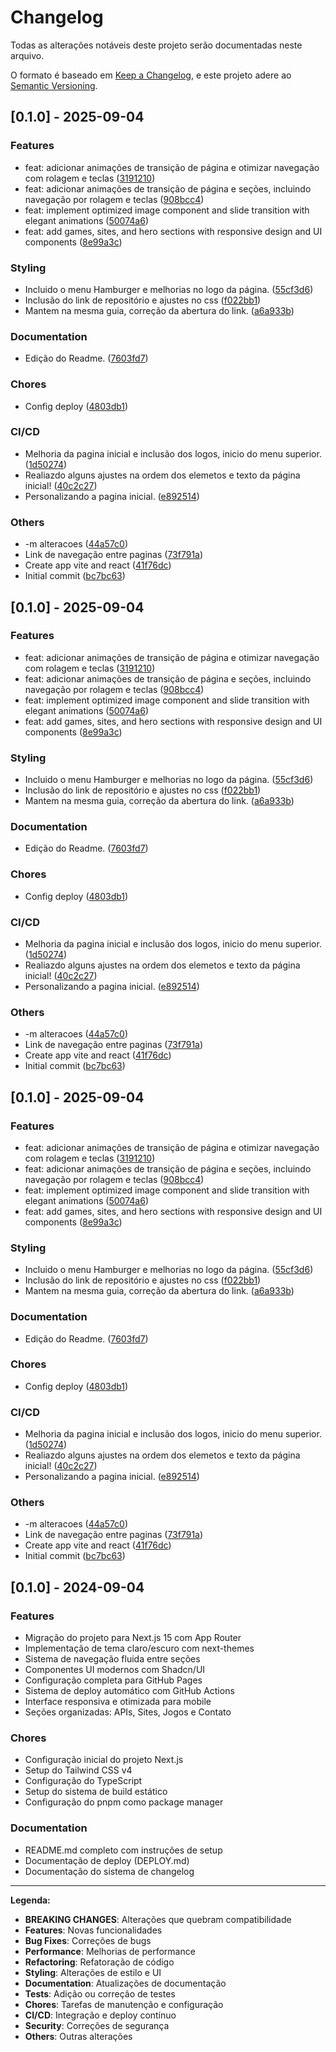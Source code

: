 # Changelog

Todas as alterações notáveis deste projeto serão documentadas neste arquivo.

O formato é baseado em [Keep a Changelog](https://keepachangelog.com/pt-BR/1.0.0/),
e este projeto adere ao [Semantic Versioning](https://semver.org/spec/v2.0.0.html).

## [0.1.0] - 2025-09-04

### Features

- feat: adicionar animações de transição de página e otimizar navegação com rolagem e teclas ([3191210](https://github.com/RogerioCordeiro/rogeriocordeiro.github.io/commit/3191210))
- feat: adicionar animações de transição de página e seções, incluindo navegação por rolagem e teclas ([908bcc4](https://github.com/RogerioCordeiro/rogeriocordeiro.github.io/commit/908bcc4))
- feat: implement optimized image component and slide transition with elegant animations ([50074a6](https://github.com/RogerioCordeiro/rogeriocordeiro.github.io/commit/50074a6))
- feat: add games, sites, and hero sections with responsive design and UI components ([8e99a3c](https://github.com/RogerioCordeiro/rogeriocordeiro.github.io/commit/8e99a3c))

### Styling

- Incluido o menu Hamburger e melhorias no logo da página. ([55cf3d6](https://github.com/RogerioCordeiro/rogeriocordeiro.github.io/commit/55cf3d6))
- Inclusão do link de repositório e ajustes no css ([f022bb1](https://github.com/RogerioCordeiro/rogeriocordeiro.github.io/commit/f022bb1))
- Mantem na mesma guia, correção da abertura do link. ([a6a933b](https://github.com/RogerioCordeiro/rogeriocordeiro.github.io/commit/a6a933b))

### Documentation

- Edição do Readme. ([7603fd7](https://github.com/RogerioCordeiro/rogeriocordeiro.github.io/commit/7603fd7))

### Chores

- Config deploy ([4803db1](https://github.com/RogerioCordeiro/rogeriocordeiro.github.io/commit/4803db1))

### CI/CD

- Melhoria da pagina inicial e inclusão dos logos, inicio do menu superior. ([1d50274](https://github.com/RogerioCordeiro/rogeriocordeiro.github.io/commit/1d50274))
- Realiazdo alguns ajustes na ordem dos elemetos e texto da página inicial! ([40c2c27](https://github.com/RogerioCordeiro/rogeriocordeiro.github.io/commit/40c2c27))
- Personalizando a pagina inicial. ([e892514](https://github.com/RogerioCordeiro/rogeriocordeiro.github.io/commit/e892514))

### Others

- -m alteracoes ([44a57c0](https://github.com/RogerioCordeiro/rogeriocordeiro.github.io/commit/44a57c0))
- Link de navegação entre paginas ([73f791a](https://github.com/RogerioCordeiro/rogeriocordeiro.github.io/commit/73f791a))
- Create app vite and react ([41f76dc](https://github.com/RogerioCordeiro/rogeriocordeiro.github.io/commit/41f76dc))
- Initial commit ([bc7bc63](https://github.com/RogerioCordeiro/rogeriocordeiro.github.io/commit/bc7bc63))

## [0.1.0] - 2025-09-04

### Features

- feat: adicionar animações de transição de página e otimizar navegação com rolagem e teclas ([3191210](https://github.com/RogerioCordeiro/rogeriocordeiro.github.io/commit/3191210))
- feat: adicionar animações de transição de página e seções, incluindo navegação por rolagem e teclas ([908bcc4](https://github.com/RogerioCordeiro/rogeriocordeiro.github.io/commit/908bcc4))
- feat: implement optimized image component and slide transition with elegant animations ([50074a6](https://github.com/RogerioCordeiro/rogeriocordeiro.github.io/commit/50074a6))
- feat: add games, sites, and hero sections with responsive design and UI components ([8e99a3c](https://github.com/RogerioCordeiro/rogeriocordeiro.github.io/commit/8e99a3c))

### Styling

- Incluido o menu Hamburger e melhorias no logo da página. ([55cf3d6](https://github.com/RogerioCordeiro/rogeriocordeiro.github.io/commit/55cf3d6))
- Inclusão do link de repositório e ajustes no css ([f022bb1](https://github.com/RogerioCordeiro/rogeriocordeiro.github.io/commit/f022bb1))
- Mantem na mesma guia, correção da abertura do link. ([a6a933b](https://github.com/RogerioCordeiro/rogeriocordeiro.github.io/commit/a6a933b))

### Documentation

- Edição do Readme. ([7603fd7](https://github.com/RogerioCordeiro/rogeriocordeiro.github.io/commit/7603fd7))

### Chores

- Config deploy ([4803db1](https://github.com/RogerioCordeiro/rogeriocordeiro.github.io/commit/4803db1))

### CI/CD

- Melhoria da pagina inicial e inclusão dos logos, inicio do menu superior. ([1d50274](https://github.com/RogerioCordeiro/rogeriocordeiro.github.io/commit/1d50274))
- Realiazdo alguns ajustes na ordem dos elemetos e texto da página inicial! ([40c2c27](https://github.com/RogerioCordeiro/rogeriocordeiro.github.io/commit/40c2c27))
- Personalizando a pagina inicial. ([e892514](https://github.com/RogerioCordeiro/rogeriocordeiro.github.io/commit/e892514))

### Others

- -m alteracoes ([44a57c0](https://github.com/RogerioCordeiro/rogeriocordeiro.github.io/commit/44a57c0))
- Link de navegação entre paginas ([73f791a](https://github.com/RogerioCordeiro/rogeriocordeiro.github.io/commit/73f791a))
- Create app vite and react ([41f76dc](https://github.com/RogerioCordeiro/rogeriocordeiro.github.io/commit/41f76dc))
- Initial commit ([bc7bc63](https://github.com/RogerioCordeiro/rogeriocordeiro.github.io/commit/bc7bc63))

## [0.1.0] - 2025-09-04

### Features

- feat: adicionar animações de transição de página e otimizar navegação com rolagem e teclas ([3191210](https://github.com/RogerioCordeiro/rogeriocordeiro.github.io/commit/3191210))
- feat: adicionar animações de transição de página e seções, incluindo navegação por rolagem e teclas ([908bcc4](https://github.com/RogerioCordeiro/rogeriocordeiro.github.io/commit/908bcc4))
- feat: implement optimized image component and slide transition with elegant animations ([50074a6](https://github.com/RogerioCordeiro/rogeriocordeiro.github.io/commit/50074a6))
- feat: add games, sites, and hero sections with responsive design and UI components ([8e99a3c](https://github.com/RogerioCordeiro/rogeriocordeiro.github.io/commit/8e99a3c))

### Styling

- Incluido o menu Hamburger e melhorias no logo da página. ([55cf3d6](https://github.com/RogerioCordeiro/rogeriocordeiro.github.io/commit/55cf3d6))
- Inclusão do link de repositório e ajustes no css ([f022bb1](https://github.com/RogerioCordeiro/rogeriocordeiro.github.io/commit/f022bb1))
- Mantem na mesma guia, correção da abertura do link. ([a6a933b](https://github.com/RogerioCordeiro/rogeriocordeiro.github.io/commit/a6a933b))

### Documentation

- Edição do Readme. ([7603fd7](https://github.com/RogerioCordeiro/rogeriocordeiro.github.io/commit/7603fd7))

### Chores

- Config deploy ([4803db1](https://github.com/RogerioCordeiro/rogeriocordeiro.github.io/commit/4803db1))

### CI/CD

- Melhoria da pagina inicial e inclusão dos logos, inicio do menu superior. ([1d50274](https://github.com/RogerioCordeiro/rogeriocordeiro.github.io/commit/1d50274))
- Realiazdo alguns ajustes na ordem dos elemetos e texto da página inicial! ([40c2c27](https://github.com/RogerioCordeiro/rogeriocordeiro.github.io/commit/40c2c27))
- Personalizando a pagina inicial. ([e892514](https://github.com/RogerioCordeiro/rogeriocordeiro.github.io/commit/e892514))

### Others

- -m alteracoes ([44a57c0](https://github.com/RogerioCordeiro/rogeriocordeiro.github.io/commit/44a57c0))
- Link de navegação entre paginas ([73f791a](https://github.com/RogerioCordeiro/rogeriocordeiro.github.io/commit/73f791a))
- Create app vite and react ([41f76dc](https://github.com/RogerioCordeiro/rogeriocordeiro.github.io/commit/41f76dc))
- Initial commit ([bc7bc63](https://github.com/RogerioCordeiro/rogeriocordeiro.github.io/commit/bc7bc63))

## [0.1.0] - 2024-09-04

### Features

- Migração do projeto para Next.js 15 com App Router
- Implementação de tema claro/escuro com next-themes
- Sistema de navegação fluida entre seções
- Componentes UI modernos com Shadcn/UI
- Configuração completa para GitHub Pages
- Sistema de deploy automático com GitHub Actions
- Interface responsiva e otimizada para mobile
- Seções organizadas: APIs, Sites, Jogos e Contato

### Chores

- Configuração inicial do projeto Next.js
- Setup do Tailwind CSS v4
- Configuração do TypeScript
- Setup do sistema de build estático
- Configuração do pnpm como package manager

### Documentation

- README.md completo com instruções de setup
- Documentação de deploy (DEPLOY.md)
- Documentação do sistema de changelog

---

**Legenda:**

- **BREAKING CHANGES**: Alterações que quebram compatibilidade
- **Features**: Novas funcionalidades
- **Bug Fixes**: Correções de bugs
- **Performance**: Melhorias de performance
- **Refactoring**: Refatoração de código
- **Styling**: Alterações de estilo e UI
- **Documentation**: Atualizações de documentação
- **Tests**: Adição ou correção de testes
- **Chores**: Tarefas de manutenção e configuração
- **CI/CD**: Integração e deploy contínuo
- **Security**: Correções de segurança
- **Others**: Outras alterações
